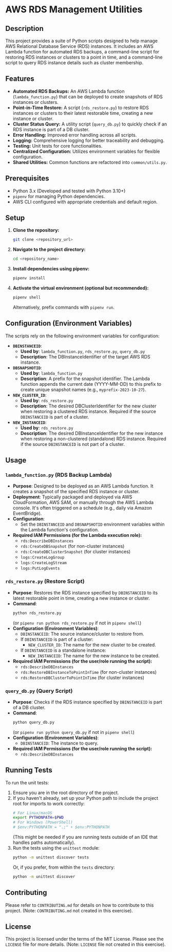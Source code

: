 # AWS RDS Management Utilities

## Description

This project provides a suite of Python scripts designed to help manage AWS Relational Database Service (RDS) instances. It includes an AWS Lambda function for automated RDS backups, a command-line script for restoring RDS instances or clusters to a point in time, and a command-line script to query RDS instance details such as cluster membership.

## Features

*   **Automated RDS Backups:** An AWS Lambda function (`lambda_function.py`) that can be deployed to create snapshots of RDS instances or clusters.
*   **Point-in-Time Restore:** A script (`rds_restore.py`) to restore RDS instances or clusters to their latest restorable time, creating a new instance or cluster.
*   **Cluster Status Query:** A utility script (`query_db.py`) to quickly check if an RDS instance is part of a DB cluster.
*   **Error Handling:** Improved error handling across all scripts.
*   **Logging:** Comprehensive logging for better traceability and debugging.
*   **Testing:** Unit tests for core functionalities.
*   **Centralized Configuration:** Utilizes environment variables for flexible configuration.
*   **Shared Utilities:** Common functions are refactored into `common/utils.py`.

## Prerequisites

*   Python 3.x (Developed and tested with Python 3.10+)
*   `pipenv` for managing Python dependencies.
*   AWS CLI configured with appropriate credentials and default region.

## Setup

1.  **Clone the repository:**
    ```bash
    git clone <repository_url>
    ```
2.  **Navigate to the project directory:**
    ```bash
    cd <repository_name>
    ```
3.  **Install dependencies using pipenv:**
    ```bash
    pipenv install
    ```
4.  **Activate the virtual environment (optional but recommended):**
    ```bash
    pipenv shell
    ```
    Alternatively, prefix commands with `pipenv run`.

## Configuration (Environment Variables)

The scripts rely on the following environment variables for configuration:

*   **`DBINSTANCEID`**:
    *   **Used by**: `lambda_function.py`, `rds_restore.py`, `query_db.py`
    *   **Description**: The DBInstanceIdentifier of the target AWS RDS instance.
*   **`DBSNAPSHOTID`**:
    *   **Used by**: `lambda_function.py`
    *   **Description**: A prefix for the snapshot identifier. The Lambda function appends the current date (YYYY-MM-DD) to this prefix to create unique snapshot names (e.g., `myprefix-2023-10-27`).
*   **`NEW_CLUSTER_ID`**:
    *   **Used by**: `rds_restore.py`
    *   **Description**: The desired DBClusterIdentifier for the new cluster when restoring a clustered RDS instance. Required if the source `DBINSTANCEID` is part of a cluster.
*   **`NEW_INSTANCEID`**:
    *   **Used by**: `rds_restore.py`
    *   **Description**: The desired DBInstanceIdentifier for the new instance when restoring a non-clustered (standalone) RDS instance. Required if the source `DBINSTANCEID` is not part of a cluster.

## Usage

### `lambda_function.py` (RDS Backup Lambda)

*   **Purpose**: Designed to be deployed as an AWS Lambda function. It creates a snapshot of the specified RDS instance or cluster.
*   **Deployment**: Typically packaged and deployed via AWS CloudFormation, AWS SAM, or manually through the AWS Lambda console. It's often triggered on a schedule (e.g., daily via Amazon EventBridge).
*   **Configuration**:
    *   Set the `DBINSTANCEID` and `DBSNAPSHOTID` environment variables within the Lambda function's configuration.
*   **Required IAM Permissions (for the Lambda execution role):**
    *   `rds:DescribeDBInstances`
    *   `rds:CreateDBSnapshot` (for non-cluster instances)
    *   `rds:CreateDBClusterSnapshot` (for cluster instances)
    *   `logs:CreateLogGroup`
    *   `logs:CreateLogStream`
    *   `logs:PutLogEvents`

### `rds_restore.py` (Restore Script)

*   **Purpose**: Restores the RDS instance specified by `DBINSTANCEID` to its latest restorable point in time, creating a new instance or cluster.
*   **Command**:
    ```bash
    python rds_restore.py
    ```
    (or `pipenv run python rds_restore.py` if not in `pipenv shell`)
*   **Configuration (Environment Variables)**:
    *   `DBINSTANCEID`: The source instance/cluster to restore from.
    *   If `DBINSTANCEID` is part of a cluster:
        *   `NEW_CLUSTER_ID`: The name for the new cluster to be created.
    *   If `DBINSTANCEID` is a standalone instance:
        *   `NEW_INSTANCEID`: The name for the new instance to be created.
*   **Required IAM Permissions (for the user/role running the script):**
    *   `rds:DescribeDBInstances`
    *   `rds:RestoreDBInstanceToPointInTime` (for non-cluster instances)
    *   `rds:RestoreDBClusterToPointInTime` (for cluster instances)

### `query_db.py` (Query Script)

*   **Purpose**: Checks if the RDS instance specified by `DBINSTANCEID` is part of a DB cluster.
*   **Command**:
    ```bash
    python query_db.py
    ```
    (or `pipenv run python query_db.py` if not in `pipenv shell`)
*   **Configuration (Environment Variables)**:
    *   `DBINSTANCEID`: The instance to query.
*   **Required IAM Permissions (for the user/role running the script):**
    *   `rds:DescribeDBInstances`

## Running Tests

To run the unit tests:

1.  Ensure you are in the root directory of the project.
2.  If you haven't already, set up your Python path to include the project root for imports to work correctly:
    ```bash
    # For Linux/macOS
    export PYTHONPATH=$PWD 
    # For Windows (PowerShell)
    # $env:PYTHONPATH = ".;" + $env:PYTHONPATH 
    ```
    (This might be needed if you are running tests outside of an IDE that handles paths automatically).
3.  Run the tests using the `unittest` module:
    ```bash
    python -m unittest discover tests
    ```
    Or, if you prefer, from within the `tests` directory:
    ```bash
    python -m unittest discover
    ```

## Contributing

Please refer to `CONTRIBUTING.md` for details on how to contribute to this project. (Note: `CONTRIBUTING.md` not created in this exercise).

## License

This project is licensed under the terms of the MIT License. Please see the `LICENSE` file for more details. (Note: `LICENSE` file not created in this exercise).
